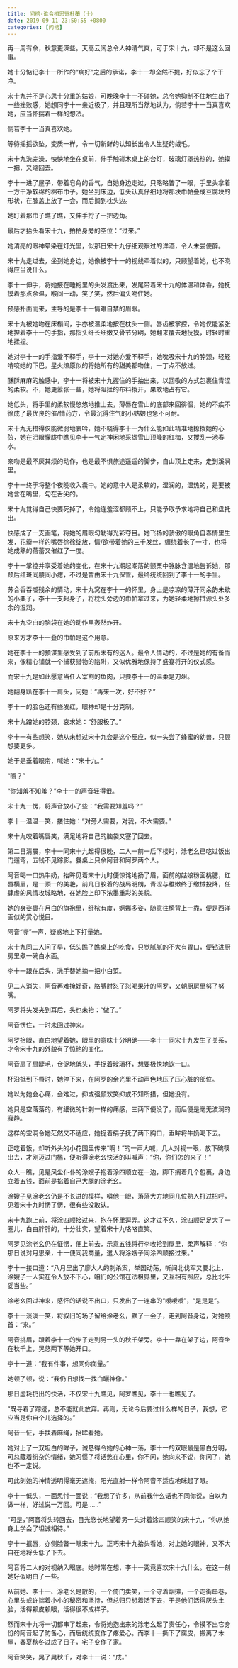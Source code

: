 ```yaml
---
title: 问棺-谁令相思寄杜蘅（十）
date: 2019-09-11 23:50:55 +0800
categories: [问棺]
---
```


再一周有余，秋意更深些。天高云阔总令人神清气爽，可于宋十九，却不是这么回事。

她十分惦记李十一所作的“病好”之后的承诺，李十一却全然不提，好似忘了个干净。

宋十九并不是心思十分重的姑娘，可晚晚李十一不碰她，总令她抑制不住地生出了一些挫败感，她想同李十一亲近极了，并且理所当然地认为，倘若李十一当真喜欢她，应当怀揣着一样的想法。

倘若李十一当真喜欢她。

等待摇摇欲坠，变质一样，令一切新鲜的认知长出令人生疑的绒毛。

宋十九洗完澡，怏怏地坐在桌前，伸手触碰木桌上的台灯，玻璃灯罩热热的，她摸一把，又缩回去。

李十一进了屋子，带着皂角的香气，自她身边走过，只略略瞥了一眼，手里头拿着一方干净软绵的棉布巾子。她坐到床边，低头认真仔细地将那块巾帕叠成豆腐块的形状，在膝盖上放了一会，而后搁到枕头边。

她盯着那巾子瞧了瞧，又伸手捋了一把边角。

最后才抬头看宋十九，拍拍身旁的空位：“过来。”

她清亮的眼神晕染在灯光里，似那日宋十九仔细观察过的洋酒，令人未尝便醉。

宋十九走过去，坐到她身边，她像被李十一的视线牵着似的，只顾望着她，也不晓得应当说什么。

李十一伸手，将她掖在睡袍里的头发渡出来，发尾带着宋十九的体温和体香，她抚摸着那点余温，喉间一动，笑了笑，然后偏头吻住她。

预感扑面而来，主导的是李十一情难自禁的眉眼。

宋十九被她吻在床榻间，手亦被温柔地按在枕头一侧。唇齿被掌控，令她仅能紧张地捏着李十一的手指，那指头纤长细嫩又骨节分明，她翻来覆去地抚摸，时轻时重地揉捏。

她对李十一的手指爱不释手，李十一对她亦爱不释手，她吮吸宋十九的脖颈，轻轻啃咬她的下巴，星火燎原似的将她所有的甜美都吻住，一丁点不放过。

酥酥麻麻的触感中，李十一将被宋十九握住的手抽出来，以回敬的方式包裹住青涩的柔软。不，她更嚣张一些，她将阻拦的布料拨开，果敢地占有它。

她低头，将手里的柔软慢悠悠地推上去，薄唇在雪山的底部来回徘徊，她的不疾不徐成了最优良的催/情药方，令最沉得住气的小姑娘也急不可耐。

宋十九无措得仅能微弱地哀吟，她不晓得李十一为什么能如此精准地撩拨她的心弦，她在泪眼朦胧中瞧见李十一气定神闲地采撷雪山顶峰的红梅，又搅乱一池春水。

亲吻是最不厌其烦的动作，也是最不惧旅途遥遥的脚步，自山顶上走来，走到溪涧里。

李十一终于将整个夜晚收入囊中。她的意中人是柔软的，湿润的，温热的，是要被她含在嘴里，勾在舌尖的。

宋十九觉得自己快要死掉了，令她连羞涩都顾不上，只能予取予求地将自己和盘托出。

快感成了一支画笔，将她的眉眼勾勒得光彩夺目。她飞扬的骄傲的眼角自春情里生发，花瓣一样的嘴唇徐徐绽放，情/欲带着她的三千发丝，缠绕着长了一寸，也将她成熟的蓓蕾又催红了一度。

李十一掌控并享受着她的变化，在宋十九潮起潮落的颤栗中脉脉含温地告诉她，那颈后红斑同腰间小痣，不过是暂由宋十九保管，最终统统回到了李十一的手里。

苏合香吞噬残余的情动，宋十九窝在李十一的怀里，身上是凉凉的薄汗同余韵未歇的小栗子，李十一支起身子，将枕头旁边的巾帕拿过来，为她轻柔地擦拭源头处多余的湿润。

宋十九空白的脑袋在她的动作里轰然炸开。

原来方才李十一叠的巾帕是这个用意。

她在李十一的预谋里感受到了前所未有的迷人。最令人情动的，不过是她的有备而来，像精心铺就一个捕获猎物的陷阱，又似优雅地保持了盛宴将开的仪式感。

而宋十九是如此愿意当任人宰割的鱼肉，只要李十一的温柔是刀俎。

她翻身趴在李十一肩头，问她：“再来一次，好不好？”

李十一的脸色还有些发红，眼神却是十分克制。

宋十九蹭她的脖颈，哀求她：“舒服极了。”

李十一有些想笑，她从未想过宋十九会是这个反应，似一头尝了蜂蜜的幼兽，只顾想要更多。

她于是垂着眼帘，喊她：“宋十九。”

“嗯？”

“你知羞不知羞？”李十一的声音轻得很。

宋十九一愣，将声音放小了些：“我需要知羞吗？”

李十一温温一笑，搂住她：“对旁人需要，对我，不大需要。”

宋十九咬着嘴唇笑，满足地将自己的脑袋又塞了回去。

第二日清晨，李十一同宋十九起得很晚，二人一前一后下楼时，涂老幺已吃过饭出门遛弯，五钱不见踪影。餐桌上只余阿音和阿罗两个人。

阿音喝一口热牛奶，抬眸见着宋十九时便惊诧地扬了眉，面前的姑娘粉面桃腮，红唇横眉，是一顶一的美艳，前几日胶着的战局明朗，青涩与稚嫩终于缴械投降，任肆虐的风情攻城略地，在她脸上印下浓墨重彩的美貌。

她的身姿裹在月白的旗袍里，纤秾有度，婀娜多姿，随意往椅背上一靠，便是西洋画似的赏心悦目。

阿音“嘶”一声，疑惑地上下打量她。

宋十九同二人问了早，低头瞧了瞧桌上的吃食，只觉腻腻的不大有胃口，便钻进厨房里煮一碗白水面。

李十一跟在后头，洗手替她摘一把小白菜。

见二人消失，阿音再难掩好奇，胳膊肘怼了怼喝果汁的阿罗，又朝厨房里努了努嘴。

阿罗将头发夹到耳后，头也未抬：“做了。”

阿音愣住，一时未回过神来。

阿罗抬眼，直白地望着她，眼里的意味十分明确——李十一同宋十九发生了关系，才令宋十九的外貌有了惊艳的变化。

阿音扇了扇睫毛，仓促地低头，手捉着玻璃杯，想要极快地饮一口。

杯沿抵到下唇时，她停下来，在阿罗的余光里不动声色地压了压心脏的部位。

她以为她会心痛，会难过，抑或强颜欢笑抑或不知所措，但她没有。

她只是空落落的，有细微的针刺一样的痛感，三两下便没了，而后便是毫无波澜的寂静。

这样的空洞令她茫然又不适应，她捉着绢子抚了两下胸口，垂眸将牛奶喝下去。

正吃着饭，却听外头的小花园里传来“啊！”的一声大喊，几人对视一眼，放下碗筷出去，才刚迈过门槛，便听得涂老幺快活的叫喊声：“你，你们怎的来了！”

众人一瞧，见是风尘仆仆的涂嫂子抱着涂四顺立在一边，脚下搁着几个包裹，身边立着五钱，面前是掐着自己大腿的涂老幺。

涂嫂子见涂老幺仍是不长进的模样，嗔他一眼，落落大方地同几位熟人打过招呼，见着宋十九时愣了愣，很有些没敢认。

宋十九跑上前，将涂四顺接过来，抱在怀里逗弄。这才过不久，涂四顺足足大了一圈儿，白白胖胖的，十分壮实，望着宋十九咯咯直笑。

阿罗见涂老幺仍在怔愣，便上前去，示意五钱将行李收拾到屋里，柔声解释：“你那日说对月思亲，十一便同我商量，遣人将涂嫂子同涂四顺接过来。”

李十一接口道：“八月里出了廖大人的刺杀案，举国动荡，听闻北伐军又要北上，涂嫂子一人实在令人放不下心，咱们的公馆在法租界里，又互相有照应，总比北平妥当些。”

涂老幺回过神来，感怀的话说不出口，只发出了一连串的“嗳嗳嗳”，“是是是”。

李十一淡淡一笑，将叙旧的场子留给涂老幺，默了一会子，走到阿音身边，对她颔首：“来。”

阿音挑眉，跟着李十一的步子走到另一头的秋千架旁。李十一靠在架子边，阿音坐在秋千上，晃悠两下等她开口。

李十一道：“我有件事，想同你商量。”

她顿了顿，说：“我仍旧想找一找白矖神像。”

那日虚耗扔出的快活，不仅宋十九瞧见，阿罗瞧见，李十一也瞧见了。

“既寻着了踪迹，总不能就此放弃。再则，无论今后要过什么样的日子，我想，它应当是你自个儿选择的。”

阿音一怔，手扶着麻绳，抬眸看她。

她对上了一双坦白的眸子，诚恳得令她的心神一荡，李十一的双眼最是黑白分明，可总藏着纷杂的情绪，她习惯了将话憋在心里，你不问，她向来不说，你问了，她也不一定说。

可此刻她的神情透明得毫无遮掩，阳光直射一样令阿音不适应地眯起了眼。

李十一低头，一面思忖一面说：“我想了许多，从前我什么话也不同你说，自以为做一样，好过说一万回。可是……”

“可是，”阿音将头转回去，目光悠长地望着另一头对着涂四顺笑的宋十九，“你从她身上学会了坦诚相待。”

李十一抿唇，亦侧脸瞥一眼宋十九，正巧宋十九抬头看她，对上她的眼神，又不大自在地将头低了下去。

阿音将二人的对视纳入眼底。她时常在想，李十一究竟喜欢宋十九什么。在这一刻她好似明白了一些。

从前她、李十一、涂老幺是散的，一个倚门卖笑，一个守着烟摊，一个走街串巷，心里头或许揣着小小的秘密和坚持，但总归只想着活下去，于是他们活得灰头土脸，活得赖皮赖眼，活得很不成样子。

然而宋十九将一切都串了起来，令将她抱出来的涂老幺起了责任心，令摸不出它身份的阿音起了防备心，而后统统变作了疼爱心。而李十一撕下了腐皮，搬离了木屋，春夏秋冬过成了日子，宅子变作了家。

阿音笑笑，晃了晃秋千，对李十一说：“成。”


